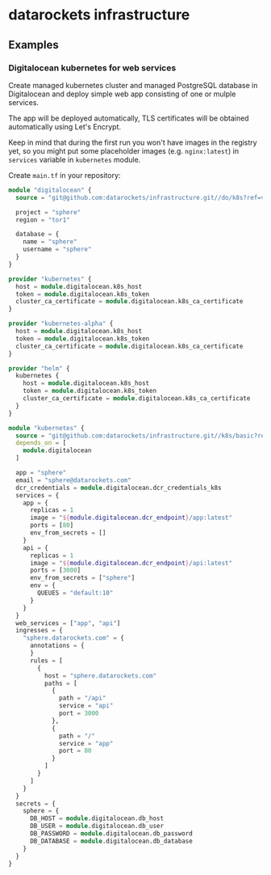 # datarockets infrastructure

## Examples

### Digitalocean kubernetes for web services

Create managed kubernetes cluster and managed PostgreSQL database in Digitalocean and deploy simple web app consisting of one or mulple services.

The app will be deployed automatically, TLS certificates will be obtained automatically using Let's Encrypt.

Keep in mind that during the first run you won't have images in the registry yet, so you might put some placeholder images (e.g. `nginx:latest`) in `services` variable in `kubernetes` module.

Create `main.tf` in your repository:
```tf
module "digitalocean" {
  source = "git@github.com:datarockets/infrastructure.git//do/k8s?ref=v0.0.1"

  project = "sphere"
  region = "tor1"

  database = {
    name = "sphere"
    username = "sphere"
  }
}

provider "kubernetes" {
  host = module.digitalocean.k8s_host
  token = module.digitalocean.k8s_token
  cluster_ca_certificate = module.digitalocean.k8s_ca_certificate
}

provider "kubernetes-alpha" {
  host = module.digitalocean.k8s_host
  token = module.digitalocean.k8s_token
  cluster_ca_certificate = module.digitalocean.k8s_ca_certificate
}

provider "helm" {
  kubernetes {
    host = module.digitalocean.k8s_host
    token = module.digitalocean.k8s_token
    cluster_ca_certificate = module.digitalocean.k8s_ca_certificate
  }
}

module "kubernetes" {
  source = "git@github.com:datarockets/infrastructure.git//k8s/basic?ref=v0.0.1"
  depends_on = [
    module.digitalocean
  ]

  app = "sphere"
  email = "sphere@datarockets.com"
  dcr_credentials = module.digitalocean.dcr_credentials_k8s
  services = {
    app = {
      replicas = 1
      image = "${module.digitalocean.dcr_endpoint}/app:latest"
      ports = [80]
      env_from_secrets = []
    }
    api = {
      replicas = 1
      image = "${module.digitalocean.dcr_endpoint}/api:latest"
      ports = [3000]
      env_from_secrets = ["sphere"]
      env = {
        QUEUES = "default:10"
      }
    }
  }
  web_services = ["app", "api"]
  ingresses = {
    "sphere.datarockets.com" = {
      annotations = {
      }
      rules = [
        {
          host = "sphere.datarockets.com"
          paths = [
            {
              path = "/api"
              service = "api"
              port = 3000
            },
            {
              path = "/"
              service = "app"
              port = 80
            }
          ]
        }
      ]
    }
  }
  secrets = {
    sphere = {
      DB_HOST = module.digitalocean.db_host
      DB_USER = module.digitalocean.db_user
      DB_PASSWORD = module.digitalocean.db_password
      DB_DATABASE = module.digitalocean.db_database
    }
  }
}
```
